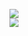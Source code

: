 [![](https://img.shields.io/badge/Made%20With-Github%20Spray-lightgrey.svg?style=for-the-badge&logo=github)](https://github.com/Annihil/github-spray#17139)  
[![](https://i.imgur.com/2DrTn0Z.gif)](https://github.com/Annihil/github-spray)